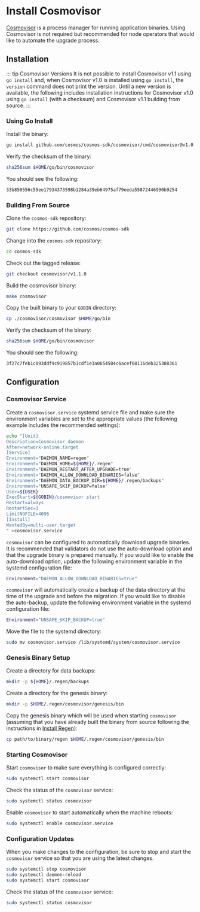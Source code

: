 # Install Cosmovisor

[Cosmovisor](https://github.com/cosmos/cosmos-sdk/tree/master/cosmovisor) is a process manager for running application binaries. Using Cosmovisor is not required but recommended for node operators that would like to automate the upgrade process.

## Installation

::: tip Cosmovisor Versions
It is not possible to install Cosmovisor v1.1 using `go install` and, when Cosmovisor v1.0 is installed using `go install`, the `version` command does not print the version. Until a new version is available, the following includes installation instructions for Cosmovisor v1.0 using `go install` (with a checksum) and Cosmovisor v1.1 building from source.
:::

### Using Go Install

Install the binary:

```bash
go install github.com/cosmos/cosmos-sdk/cosmovisor/cmd/cosmovisor@v1.0
```

Verify the checksum of the binary:

```bash
sha256sum $HOME/go/bin/cosmovisor
```

You should see the following:

```bash
33b850556c55ee17934373598b1284a39eb64975af79eeda55872446990b9254
```

### Building From Source

Clone the `cosmos-sdk` repository:

```bash
git clone https://github.com/cosmos/cosmos-sdk
```

Change into the `cosmos-sdk` repository:

```bash
cd cosmos-sdk
```

Check out the tagged release:

```bash
git checkout cosmovisor/v1.1.0
```

Build the cosmovisor binary:

```bash
make cosmovisor
```

Copy the built binary to your `GOBIN` directory:

```bash
cp ./cosmovisor/cosmovisor $HOME/go/bin
```

Verify the checksum of the binary:

```bash
sha256sum $HOME/go/bin/cosmovisor
```

You should see the following:

```bash
3f27c7feb1c093ddf9c919857b1cdf1e3a0654504c6acef68116deb325388361
```

## Configuration

### Cosmovisor Service

Create a `cosmovisor.service` systemd service file and make sure the environment variables are set to the appropriate values (the following example includes the recommended settings):

```bash
echo "[Unit]
Description=Cosmovisor daemon
After=network-online.target
[Service]
Environment="DAEMON_NAME=regen"
Environment="DAEMON_HOME=${HOME}/.regen"
Environment="DAEMON_RESTART_AFTER_UPGRADE=true"
Environment="DAEMON_ALLOW_DOWNLOAD_BINARIES=false"
Environment="DAEMON_DATA_BACKUP_DIR=${HOME}/.regen/backups"
Environment="UNSAFE_SKIP_BACKUP=false"
User=${USER}
ExecStart=${GOBIN}/cosmovisor start
Restart=always
RestartSec=3
LimitNOFILE=4096
[Install]
WantedBy=multi-user.target
" >cosmovisor.service
```

`cosmovisor` can be configured to automatically download upgrade binaries. It is recommended that validators do not use the auto-download option and that the upgrade binary is prepared manually. If you would like to enable the auto-download option, update the following environment variable in the systemd configuration file:

```bash
Environment="DAEMON_ALLOW_DOWNLOAD_BINARIES=true"
```

`cosmovisor` will automatically create a backup of the data directory at the time of the upgrade and before the migration. If you would like to disable the auto-backup, update the following environment variable in the systemd configuration file:

```bash
Environment="UNSAFE_SKIP_BACKUP=true"
```

Move the file to the systemd directory:

```bash
sudo mv cosmovisor.service /lib/systemd/system/cosmovisor.service
```

### Genesis Binary Setup

Create a directory for data backups:

```bash
mkdir -p ${HOME}/.regen/backups
```

Create a directory for the genesis binary:

```bash
mkdir -p $HOME/.regen/cosmovisor/genesis/bin
```

Copy the genesis binary which will be used when starting `cosmovisor` (assuming that you have already built the binary from source following the instructions in [Install Regen](./install-regen.md)):

```bash
cp path/to/binary/regen $HOME/.regen/cosmovisor/genesis/bin
```

### Starting Cosmovisor

Start `cosmovisor` to make sure everything is configured correctly:

```bash
sudo systemctl start cosmovisor
```

Check the status of the `cosmovisor` service:

```bash
sudo systemctl status cosmovisor
```

Enable `cosmovisor` to start automatically when the machine reboots:

```bash
sudo systemctl enable cosmovisor.service
```

### Configuration Updates

When you make changes to the configuration, be sure to stop and start the `cosmovisor` service so that you are using the latest changes.

```bash
sudo systemctl stop cosmovisor
sudo systemctl daemon-reload
sudo systemctl start cosmovisor
```

Check the status of the `cosmovisor` service:

```bash
sudo systemctl status cosmovisor
```
